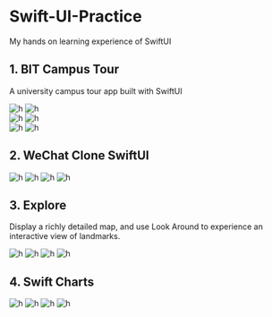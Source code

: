 # Swift-UI-Practice
My hands on learning experience of SwiftUI

## 1. BIT Campus Tour
A university campus tour app built with SwiftUI

![h](https://github.com/Jaykef/BITTour/blob/main/screenshots/1.jpeg)  ![h](https://github.com/Jaykef/BITTour/blob/main/screenshots/2.jpeg)  
![h](https://github.com/Jaykef/BITTour/blob/main/screenshots/3.jpeg)  ![h](https://github.com/Jaykef/BITTour/blob/main/screenshots/4.png)  
![h](https://github.com/Jaykef/BITTour/blob/main/screenshots/5.png)  ![h](https://github.com/Jaykef/BITTour/blob/main/screenshots/6.png)

## 2. WeChat Clone SwiftUI
![h](https://github.com/Jaykef/Swift-UI-Practice/blob/main/WeChatSwiftUI/Screenshots/1.png) ![h](https://github.com/Jaykef/Swift-UI-Practice/blob/main/WeChatSwiftUI/Screenshots/2.png)
![h](https://github.com/Jaykef/Swift-UI-Practice/blob/main/WeChatSwiftUI/Screenshots/3.png) ![h](https://github.com/Jaykef/Swift-UI-Practice/blob/main/WeChatSwiftUI/Screenshots/4.png)

## 3. Explore
Display a richly detailed map, and use Look Around to experience an interactive view of landmarks.

![h](https://github.com/Jaykef/SwiftUI-Practice/blob/main/Explore/screenshot/1.png) ![h](https://github.com/Jaykef/SwiftUI-Practice/blob/main/Explore/screenshot/2.png)
![h](https://github.com/Jaykef/SwiftUI-Practice/blob/main/Explore/screenshot/3.png) ![h](https://github.com/Jaykef/SwiftUI-Practice/blob/main/Explore/screenshot/4.png)

## 4. Swift Charts
![h](https://github.com/Jaykef/SwiftUI-Practice/blob/main/SwiftCharts/screenshots/1.png) ![h](https://github.com/Jaykef/SwiftUI-Practice/blob/main/SwiftCharts/screenshots/2.png)
![h](https://github.com/Jaykef/SwiftUI-Practice/blob/main/SwiftCharts/screenshots/3.png) ![h](https://github.com/Jaykef/SwiftUI-Practice/blob/main/SwiftCharts/screenshots/4.png)
